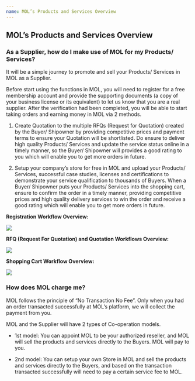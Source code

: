 ```yaml
---
name: MOL’s Products and Services Overview
---
```


## MOL’s Products and Services Overview

###  As a Supplier, how do I make use of MOL for my Products/ Services?
It will be a simple journey to promote and sell your Products/ Services in MOL as a Supplier.

Before start using the functions in MOL, you will need to register for a free membership account and provide the supporting documents (a copy of your business license or its equivalent) to let us know that you are a real supplier. After the verification had been completed, you will be able to start taking orders and earning money in MOL via 2 methods.

1.	Create Quotation to the multiple RFQs (Request for Quotation) created by the Buyer/ Shipowner by providing competitive prices and payment terms to ensure your Quotation will be shortlisted. Do ensure to deliver high quality Products/ Services and update the service status online in a timely manner, so the Buyer/ Shipowner will provides a good rating to you which will enable you to get more orders in future.

2.	Setup your company’s store for free in MOL and upload your Products/ Services, successful case studies, licenses and certifications to demonstrate your service qualification to thousands of Buyers. When a Buyer/ Shipowner puts your Products/ Services into the shopping cart, ensure to confirm the order in a timely manner, providing competitive prices and high quality delivery services to win the order and receive a good rating which will enable you to get more orders in future.

   **Registration Workflow Overview:**

   ![](https://bwec-file.oss-cn-hongkong.aliyuncs.com/cms/Registration_Workflow_Overview_Supplier.png)

   **RFQ (Request For Quotation) and Quotation Workflows Overview:**

   ![](https://bwec-file.oss-cn-hongkong.aliyuncs.com/cms/RFQ_and_Quotation_Workflows_Overview_Supplier.png)

   **Shopping Cart Workflow Overview:**

   ![](https://bwec-file.oss-cn-hongkong.aliyuncs.com/cms/Shopping_Cart_Workflow_Overview.png)

### How does MOL charge me?

MOL follows the principle of “No Transaction No Fee”. Only when you had an order transacted successfully at MOL’s platform, we will collect the payment from you.

MOL and the Supplier will have 2 types of Co-operation models. 

-	1st model: You can appoint MOL to be your authorized reseller, and MOL will sell the products and services directly to the Buyers. MOL will pay to you.

-	2nd model: You can setup your own Store in MOL and sell the products and services directly to the Buyers, and based on the transaction transacted successfully will need to pay a certain service fee to MOL.
